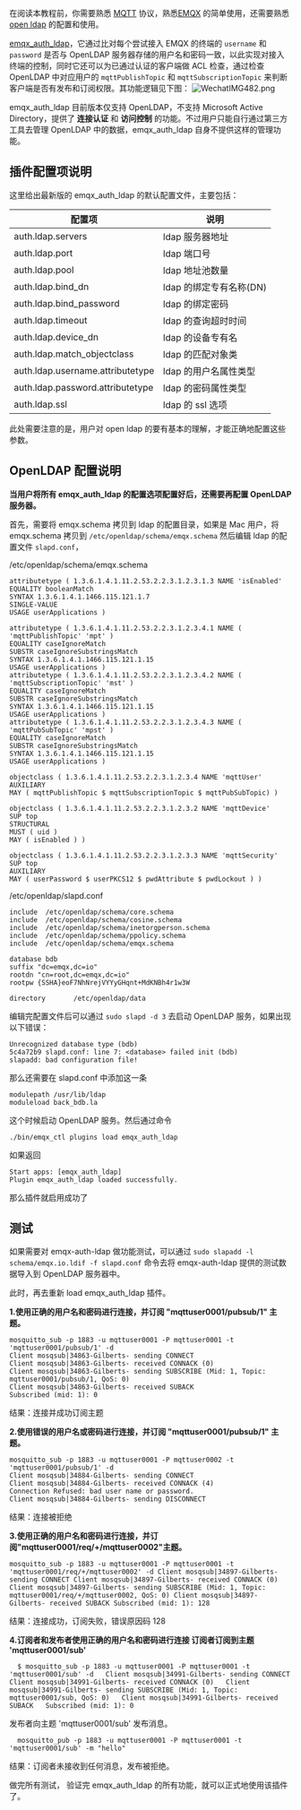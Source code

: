 在阅读本教程前，你需要熟悉 [MQTT](https://docs.oasis-open.org/mqtt/mqtt/v3.1.1/os/mqtt-v3.1.1-os.html) 协议，熟悉[EMQX](https://github.com/emqx/emqx) 的简单使用，还需要熟悉 [open ldap](https://www.openldap.org/) 的配置和使用。

[emqx_auth_ldap](https://github.com/emqx/emqx-auth-ldap/)，它通过比对每个尝试接入 EMQX 的终端的 `username` 和 `password` 是否与 OpenLDAP 服务器存储的用户名和密码一致，以此实现对接入终端的控制，同时它还可以为已通过认证的客户端做 ACL 检查，通过检查 OpenLDAP 中对应用户的 `mqttPublishTopic` 和 `mqttSubscriptionTopic` 来判断客户端是否有发布和订阅权限。其功能逻辑见下图：
![WechatIMG482.png](https://assets.emqx.com/images/a0abaff3eb24e17c7017a11b85c87898.png)



emqx_auth_ldap 目前版本仅支持 OpenLDAP，不支持 Microsoft Active Directory，提供了 **连接认证** 和 **访问控制** 的功能。不过用户只能自行通过第三方工具去管理 OpenLDAP 中的数据，emqx_auth_ldap 自身不提供这样的管理功能。

## 插件配置项说明

这里给出最新版的 emqx_auth_ldap 的默认配置文件，主要包括：

| 配置项                           | 说明                    |
| -------------------------------- | ----------------------- |
| auth.ldap.servers                | ldap 服务器地址         |
| auth.ldap.port                   | ldap 端口号             |
| auth.ldap.pool                   | ldap 地址池数量         |
| auth.ldap.bind_dn                | ldap 的绑定专有名称(DN) |
| auth.ldap.bind_password          | ldap 的绑定密码         |
| auth.ldap.timeout                | ldap 的查询超时时间     |
| auth.ldap.device_dn              | ldap 的设备专有名       |
| auth.ldap.match_objectclass      | ldap 的匹配对象类       |
| auth.ldap.username.attributetype | ldap 的用户名属性类型   |
| auth.ldap.password.attributetype | ldap 的密码属性类型     |
| auth.ldap.ssl                    | ldap 的 ssl  选项       |

此处需要注意的是，用户对 open ldap 的要有基本的理解，才能正确地配置这些参数。

## OpenLDAP 配置说明

**当用户将所有 emqx_auth_ldap 的配置选项配置好后，还需要再配置 OpenLDAP 服务器。**

首先，需要将 emqx.schema 拷贝到 ldap 的配置目录，如果是 Mac 用户，将 emqx.schema 拷贝到 `/etc/openldap/schema/emqx.schema` 然后编辑 ldap 的配置文件 `slapd.conf`，

/etc/openldap/schema/emqx.schema

```
attributetype ( 1.3.6.1.4.1.11.2.53.2.2.3.1.2.3.1.3 NAME 'isEnabled'
EQUALITY booleanMatch
SYNTAX 1.3.6.1.4.1.1466.115.121.1.7
SINGLE-VALUE
USAGE userApplications )

attributetype ( 1.3.6.1.4.1.11.2.53.2.2.3.1.2.3.4.1 NAME ( 'mqttPublishTopic' 'mpt' )
EQUALITY caseIgnoreMatch
SUBSTR caseIgnoreSubstringsMatch
SYNTAX 1.3.6.1.4.1.1466.115.121.1.15
USAGE userApplications )
attributetype ( 1.3.6.1.4.1.11.2.53.2.2.3.1.2.3.4.2 NAME ( 'mqttSubscriptionTopic' 'mst' )
EQUALITY caseIgnoreMatch
SUBSTR caseIgnoreSubstringsMatch
SYNTAX 1.3.6.1.4.1.1466.115.121.1.15
USAGE userApplications )
attributetype ( 1.3.6.1.4.1.11.2.53.2.2.3.1.2.3.4.3 NAME ( 'mqttPubSubTopic' 'mpst' )
EQUALITY caseIgnoreMatch
SUBSTR caseIgnoreSubstringsMatch
SYNTAX 1.3.6.1.4.1.1466.115.121.1.15
USAGE userApplications )

objectclass ( 1.3.6.1.4.1.11.2.53.2.2.3.1.2.3.4 NAME 'mqttUser'
AUXILIARY
MAY ( mqttPublishTopic $ mqttSubscriptionTopic $ mqttPubSubTopic) )

objectclass ( 1.3.6.1.4.1.11.2.53.2.2.3.1.2.3.2 NAME 'mqttDevice'
SUP top
STRUCTURAL
MUST ( uid )
MAY ( isEnabled ) )

objectclass ( 1.3.6.1.4.1.11.2.53.2.2.3.1.2.3.3 NAME 'mqttSecurity'
SUP top
AUXILIARY
MAY ( userPassword $ userPKCS12 $ pwdAttribute $ pwdLockout ) )
```

/etc/openldap/slapd.conf

```
include  /etc/openldap/schema/core.schema
include  /etc/openldap/schema/cosine.schema
include  /etc/openldap/schema/inetorgperson.schema
include  /etc/openldap/schema/ppolicy.schema
include  /etc/openldap/schema/emqx.schema

database bdb
suffix "dc=emqx,dc=io"
rootdn "cn=root,dc=emqx,dc=io"
rootpw {SSHA}eoF7NhNrejVYYyGHqnt+MdKNBh4r1w3W

directory       /etc/openldap/data
```

编辑完配置文件后可以通过 `sudo slapd -d 3` 去启动 OpenLDAP 服务，如果出现以下错误：

```
Unrecognized database type (bdb)
5c4a72b9 slapd.conf: line 7: <database> failed init (bdb)
slapadd: bad configuration file!
```

那么还需要在 slapd.conf 中添加这一条

```
modulepath /usr/lib/ldap
moduleload back_bdb.la
```

这个时候启动 OpenLDAP 服务。然后通过命令

```
./bin/emqx_ctl plugins load emqx_auth_ldap
```

如果返回

```
Start apps: [emqx_auth_ldap]
Plugin emqx_auth_ldap loaded successfully.
```

那么插件就启用成功了

## 测试

如果需要对 emqx-auth-ldap 做功能测试，可以通过 `sudo slapadd -l schema/emqx.io.ldif -f slapd.conf` 命令去将 emqx-auth-ldap 提供的测试数据导入到 OpenLDAP 服务器中。

此时，再去重新 load emqx_auth_ldap 插件。



**1.使用正确的用户名和密码进行连接，并订阅 "mqttuser0001/pubsub/1" 主题。**

```
mosquitto_sub -p 1883 -u mqttuser0001 -P mqttuser0001 -t 'mqttuser0001/pubsub/1' -d
Client mosqsub|34863-Gilberts- sending CONNECT
Client mosqsub|34863-Gilberts- received CONNACK (0)
Client mosqsub|34863-Gilberts- sending SUBSCRIBE (Mid: 1, Topic: mqttuser0001/pubsub/1, QoS: 0)
Client mosqsub|34863-Gilberts- received SUBACK
Subscribed (mid: 1): 0
```

结果：连接并成功订阅主题



**2.使用错误的用户名或密码进行连接，并订阅 "mqttuser0001/pubsub/1" 主题。**

```
mosquitto_sub -p 1883 -u mqttuser0001 -P mqttuser0002 -t 'mqttuser0001/pubsub/1' -d
Client mosqsub|34884-Gilberts- sending CONNECT
Client mosqsub|34884-Gilberts- received CONNACK (4)
Connection Refused: bad user name or password.
Client mosqsub|34884-Gilberts- sending DISCONNECT
```

结果：连接被拒绝



**3.使用正确的用户名和密码进行连接，并订阅"mqttuser0001/req/+/mqttuser0002"主题。**

```
mosquitto_sub -p 1883 -u mqttuser0001 -P mqttuser0001 -t 'mqttuser0001/req/+/mqttuser0002' -d Client mosqsub|34897-Gilberts- sending CONNECT Client mosqsub|34897-Gilberts- received CONNACK (0) Client mosqsub|34897-Gilberts- sending SUBSCRIBE (Mid: 1, Topic: mqttuser0001/req/+/mqttuser0002, QoS: 0) Client mosqsub|34897-Gilberts- received SUBACK Subscribed (mid: 1): 128 
```

结果：连接成功，订阅失败，错误原因码 128



**4.订阅者和发布者使用正确的用户名和密码进行连接 订阅者订阅到主题 'mqttuser0001/sub'**

```
  $ mosquitto_sub -p 1883 -u mqttuser0001 -P mqttuser0001 -t 'mqttuser0001/sub' -d   Client mosqsub|34991-Gilberts- sending CONNECT   Client mosqsub|34991-Gilberts- received CONNACK (0)   Client mosqsub|34991-Gilberts- sending SUBSCRIBE (Mid: 1, Topic: mqttuser0001/sub, QoS: 0)   Client mosqsub|34991-Gilberts- received SUBACK   Subscribed (mid: 1): 0 
```

  发布者向主题 'mqttuser0001/sub' 发布消息。

```
  mosquitto_pub -p 1883 -u mqttuser0001 -P mqttuser0001 -t 'mqttuser0001/sub' -m "hello" 
```

结果：订阅者未接收到任何消息，发布被拒绝。

做完所有测试， 验证完 emqx_auth_ldap 的所有功能，就可以正式地使用该插件了。
